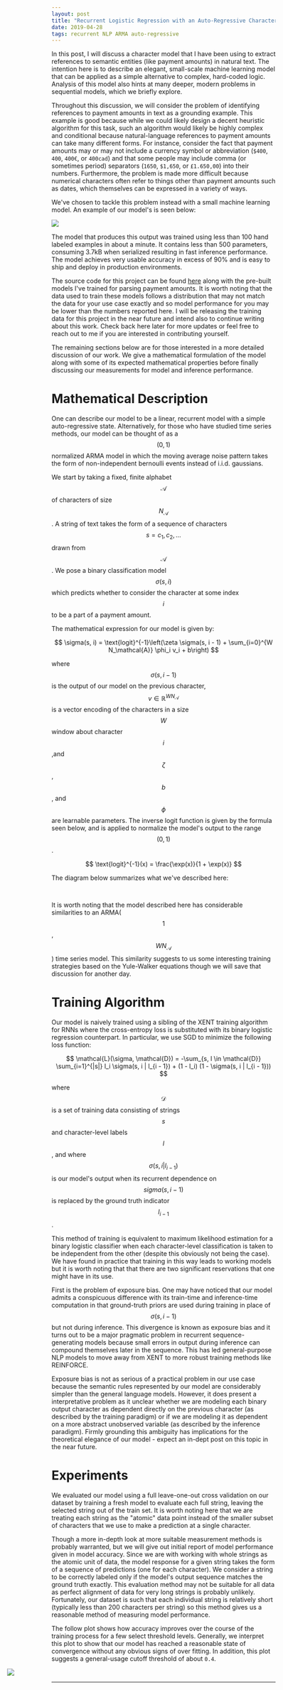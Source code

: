 ```yaml
---
layout: post
title: "Recurrent Logistic Regression with an Auto-Regressive Character Model"
date: 2019-04-28
tags: recurrent NLP ARMA auto-regressive
---
```


In this post, I will discuss a character model that I have been using to extract references to semantic entities (like payment amounts) in natural text. The intention here is to describe an elegant, small-scale machine learning model that can be applied as a simple alternative to complex, hard-coded logic. Analysis of this model also hints at many deeper, modern problems in sequential models, which we briefly explore.

Throughout this discussion, we will consider the problem of identifying references to payment amounts in text as a grounding example. This example is good because while we could likely design a decent heuristic algorithm for this task, such an algorithm would likely be highly complex and conditional because natural-language references to payment amounts can take many different forms. For instance, consider the fact that payment amounts may or may not include a currency symbol or abbreviation (`$400`, `400`, `400€`, or `400cad`) and that some people may include comma (or sometimes period) separators (`1650`, `$1,650`, or `£1.650,00`) into their numbers. Furthermore, the problem is made more difficult because numerical characters often refer to things other than payment amounts such as dates, which themselves can be expressed in a variety of ways.

We've chosen to tackle this problem instead with a small machine learning model. An example of our model's is seen below:

<img src="https://github.com/borrowbot/simple_state_recurrent_model/raw/master/readme_resources/example_inference.png">

The model that produces this output was trained using less than 100 hand labeled examples in about a minute. It contains less than 500 parameters, consuming 3.7kB when serialized resulting in fast inference performance. The model achieves very usable accuracy in excess of 90% and is easy to ship and deploy in production environments.

The source code for this project can be found [here](https://github.com/borrowbot/simple_state_recurrent_model) along with the pre-built models I've trained for parsing payment amounts. It is worth noting that the data used to train these models follows a distribution that may not match the data for your use case exactly and so model performance for you may be lower than the numbers reported here. I will be releasing the training data for this project in the near future and intend also to continue writing about this work. Check back here later for more updates or feel free to reach out to me if you are interested in contributing yourself.

The remaining sections below are for those interested in a more detailed discussion of our work. We give a mathematical formulation of the model along with some of its expected mathematical properties before finally discussing our measurements for model and inference performance.


# Mathematical Description

One can describe our model to be a linear, recurrent model with a simple auto-regressive state. Alternatively, for those who have studied time series methods, our model can be thought of as a $$(0,1)$$ normalized ARMA model in which the moving average noise pattern takes the form of non-independent bernoulli events instead of i.i.d. gaussians.

We start by taking a fixed, finite alphabet $$\mathcal{A}$$ of characters of size $$N_\mathcal{A}$$. A string of text takes the form of a sequence of characters $$s = c_1, c_2, \ldots$$ drawn from $$\mathcal{A}$$. We pose a binary classification model $$\sigma(s, i)$$ which predicts whether to consider the character at some index $$i$$ to be a part of a payment amount.

The mathematical expression for our model is given by:

$$
\sigma(s, i) = \text{logit}^{-1}\left(\zeta \sigma(s, i - 1) + \sum_{i=0}^{W N_\mathcal{A}} \phi_i v_i + b\right)
$$

where $$\sigma(s, i - 1)$$ is the output of our model on the previous character, $$v \in \mathbb{R}^{W N_\mathcal{A}}$$ is a vector encoding of the characters in a size $$W$$ window about character $$i$$,and $$\zeta$$, $$b$$, and $$\phi$$ are learnable parameters. The inverse logit function is given by the formula seen below, and is applied to normalize the model's output to the range $$(0, 1)$$.

$$
\text{logit}^{-1}(x) = \frac{\exp(x)}{1 + \exp(x)}
$$

The diagram below summarizes what we've described here:

<img style="max-width: 1200px; margin: 0 0 0 -250px;" src="https://raw.githubusercontent.com/borrowbot/simple_state_recurrent_model/master/readme_resources/model_diagram.png">

It is worth noting that the model described here has considerable similarities to an ARMA($$1$$, $$WN_\mathcal{A}$$) time series model. This similarity suggests to us some interesting training strategies based on the Yule-Walker equations though we will save that discussion for another day.


# Training Algorithm

Our model is naively trained using a sibling of the XENT training algorithm for RNNs where the cross-entropy loss is substituted with its binary logistic regression counterpart. In particular, we use SGD to minimize the following loss function:

$$
\mathcal{L}(\sigma, \mathcal{D}) = -\sum_{s, l \in \mathcal{D}} \sum_{i=1}^{|s|} l_i \sigma(s, i | l_{i - 1}) + (1 - l_i) (1 - \sigma(s, i | l_{i - 1}))
$$

where $$\mathcal{D}$$ is a set of training data consisting of strings $$s$$ and character-level labels $$l$$, and where $$\sigma(s, i | l_{i - 1})$$ is our model's output when its recurrent dependence on $$sigma(s, i - 1)$$ is replaced by the ground truth indicator $$l_{i - 1}$$.

This method of training is equivalent to maximum likelihood estimation for a binary logistic classifier when each character-level classification is taken to be independent from the other (despite this obviously not being the case). We have found in practice that training in this way leads to working models but it is worth noting that that there are two significant reservations that one might have in its use.

First is the problem of exposure bias. One may have noticed that our model admits a conspicuous difference with its train-time and inference-time computation in that ground-truth priors are used during training in place of $$\sigma(s, i - 1)$$ but not during inference. This divergence is known as exposure bias and it turns out to be a major pragmatic problem in recurrent sequence-generating models because small errors in output during inference can compound themselves later in the sequence. This has led general-purpose NLP models to move away from XENT to more robust training methods like REINFORCE.

Exposure bias is not as serious of a practical problem in our use case because the semantic rules represented by our model are considerably simpler than the general language models. However, it does present a interpretative problem as it unclear whether we are modeling each binary output character as dependent directly on the previous character (as described by the training paradigm) or if we are modeling it as dependent on a more abstract unobserved variable (as described by the inference paradigm). Firmly grounding this ambiguity has implications for the theoretical elegance of our model - expect an in-dept post on this topic in the near future.

# Experiments
<!-- # The Dataset -->
<!-- Mention psuedo-arbitrarily chosen hyper-params -->
<!-- Method other sequence genreation evaluation methods -->
<!-- Think about recall / precision as a metric -->
<!-- Interpreting accuracy -->

We evaluated our model using a full leave-one-out cross validation on our dataset by training a fresh model to evaluate each full string, leaving the selected string out of the train set. It is worth noting here that we are treating each string as the "atomic" data point instead of the smaller subset of characters that we use to make a prediction at a single character.

Though a more in-depth look at more suitable measurement methods is probably warranted, but we will give out initial report of model performance given in model accuracy. Since we are with working with whole strings as the atomic unit of data, the model response for a given string takes the form of a sequence of predictions (one for each character). We consider a string to be correctly labeled only if the model's output sequence matches the ground truth exactly. This evaluation method may not be suitable for all data as perfect alignment of data for very long strings is probably unlikely. Fortunately, our dataset is such that each individual string is relatively short (typically less than 200 characters per string) so this method gives us a reasonable method of measuring model performance.

The follow plot shows how accuracy improves over the course of the training process for a few select threshold levels. Generally, we interpret this plot to show that our model has reached a reasonable state of convergence without any obvious signs of over fitting. In addition, this plot suggests a general-usage cutoff threshold of about `0.4`.

<img style="max-width: 900px; margin: 0 0 0 -100px;" src="https://github.com/frankwang95/frankwang95.github.io/raw/master/assets/simple_recurrent_model_training_curve.png">

---
